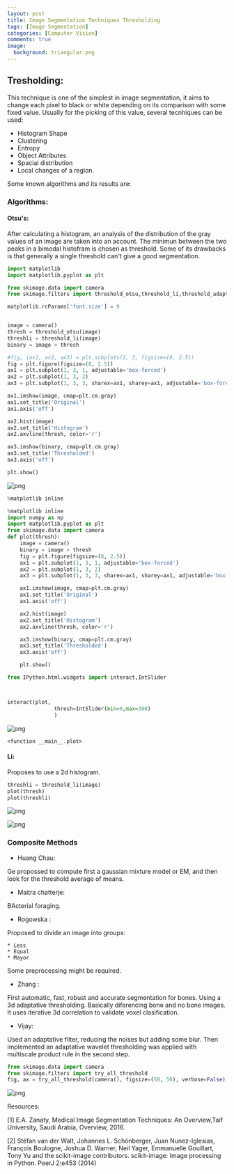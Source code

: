 ```yaml
---
layout: post
title: Image Segmentation Techniques Thresholding 
tags: [Image Segmentation]
categories: [Computer Vision]
comments: true
image:
  background: triangular.png
---
```



## Tresholding: 

This technique is one of the simplest in image segmentation, it aims to change each pixel to black or white depending on its comparison with some fixed value. Usually for the picking of  this value, several tecnhiques can be used: 

* Histogram Shape
* Clustering
* Entropy
* Object Attributes
* Spacial distribution
* Local changes of a region. 

Some known algorithms and its results are: 

### Algorithms:

#### Otsu's: 

After calculating a histogram, an analysis of the distribution of the gray values of an image are taken into an account. The minimun between the two peaks in a bimodal histofram is chosen as threshold. Some of its drawbacks is that generally a single threshold can't give a good segmentation. 


```python
import matplotlib
import matplotlib.pyplot as plt

from skimage.data import camera
from skimage.filters import threshold_otsu,threshold_li,threshold_adaptive

matplotlib.rcParams['font.size'] = 9


image = camera()
thresh = threshold_otsu(image)
threshli = threshold_li(image)
binary = image > thresh

#fig, (ax1, ax2, ax3) = plt.subplots(1, 3, figsize=(8, 2.5))
fig = plt.figure(figsize=(8, 2.5))
ax1 = plt.subplot(1, 3, 1, adjustable='box-forced')
ax2 = plt.subplot(1, 3, 2)
ax3 = plt.subplot(1, 3, 3, sharex=ax1, sharey=ax1, adjustable='box-forced')

ax1.imshow(image, cmap=plt.cm.gray)
ax1.set_title('Original')
ax1.axis('off')

ax2.hist(image)
ax2.set_title('Histogram')
ax2.axvline(thresh, color='r')

ax3.imshow(binary, cmap=plt.cm.gray)
ax3.set_title('Thresholded')
ax3.axis('off')

plt.show()
```


![png](../images/output_1_0.png)



```python
%matplotlib inline
```


```python
%matplotlib inline
import numpy as np
import matplotlib.pyplot as plt
from skimage.data import camera
def plot(thresh):
    image = camera()
    binary = image > thresh
    fig = plt.figure(figsize=(8, 2.5))
    ax1 = plt.subplot(1, 3, 1, adjustable='box-forced')
    ax2 = plt.subplot(1, 3, 2)
    ax3 = plt.subplot(1, 3, 3, sharex=ax1, sharey=ax1, adjustable='box-forced')

    ax1.imshow(image, cmap=plt.cm.gray)
    ax1.set_title('Original')
    ax1.axis('off')

    ax2.hist(image)
    ax2.set_title('Histogram')
    ax2.axvline(thresh, color='r')

    ax3.imshow(binary, cmap=plt.cm.gray)
    ax3.set_title('Thresholded')
    ax3.axis('off')

    plt.show()

```


```python
from IPython.html.widgets import interact,IntSlider



interact(plot,
               thresh=IntSlider(min=0,max=300)
               )
```


![png](../images/output_4_0.png)





    <function __main__.plot>



####  Li: 

Proposes to use a 2d histogram. 


```python
threshli = threshold_li(image)
plot(thresh)
plot(threshli)
```


![png](../images/output_6_0.png)



![png](../images/output_6_1.png)


### Composite Methods

*  Huang  Chau:

Ge propossed to compute first a gaussian mixture model or EM, and then look for the threshold average of means. 

* Maitra chatterje: 

BActerial foraging. 

* Rogowska : 

Proposed to divide an image into groups: 
    
    * Less 
    * Equal 
    * Mayor
Some preprocessing might be required. 

* Zhang : 

First automatic, fast, robust and accurate segmentation for bones.  Using a 3d adaptative thresholding.  Basically diferencing bone and no bone images. It uses iterative 3d correlation to validate voxel clasification. 

* Vijay: 

Used an adaptative filter, reducing the noises but adding some blur. Then implemented an adaptative wavelet thresholding was applied with multiscale product rule in the second step. 



```python
from skimage.data import camera
from skimage.filters import try_all_threshold
fig, ax = try_all_threshold(camera(), figsize=(50, 50), verbose=False)

```


![png](../images/output_8_0.png)


Resources: 

[1] E.A. Zanaty, Medical Image Segmentation Techniques: An Overview,Taif University, Saudi Arabia, Overview, 2016. 

[2] Stéfan van der Walt, Johannes L. Schönberger, Juan Nunez-Iglesias, François Boulogne, Joshua D. Warner, Neil Yager, Emmanuelle Gouillart, Tony Yu and the scikit-image contributors. scikit-image: Image processing in Python. PeerJ 2:e453 (2014)

